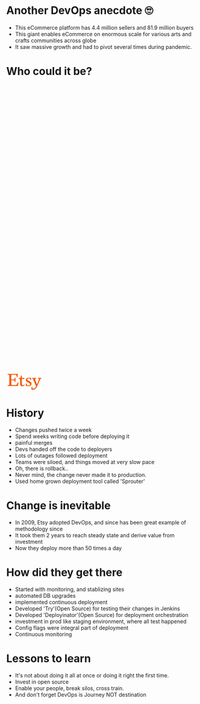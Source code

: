 # Another DevOps anecdote 🙄

-  This eCommerce platform has 4.4 million sellers and 81.9 million buyers
-  This giant enables eCommerce on enormous scale for various arts and crafts communities across globe
-  It saw massive growth and had to pivot several times during pandemic.

# Who could it be?
<br><br><br><br><br><br><br><br><br><br><br><br><br><br><br><br><br><br><br><br><br><br><br><br><br><br><br><br><br><br><br><br><br><br><br><br><br><br><br><br><br><br><br><br>

![Etsy Logo](Etsy_logo.svg)


# History
- Changes pushed twice a week
- Spend weeks writing code before deploying it
- painful merges
- Devs handed off the code to deployers 
- Lots of outages followed deployment
- Teams were siloed, and things moved at very slow pace
- Oh, there is rollback..
- Never mind, the change never made it to production. 
- Used home grown deployment tool called 'Sprouter'

# Change is inevitable
- In 2009, Etsy adopted DevOps, and since has been great example of methodology since
- It took them 2 years to reach steady state and derive value from investment
- Now they deploy more than 50 times a day

# How did they get there
- Started with monitoring, and stablizing sites
- automated DB upgrades
- implemented continuous deployment
- Developed 'Try'(Open Source) for testing their changes in Jenkins
- Developed 'Deployinator'(Open Source) for deployment orchestration
- investment in prod like staging environment, where all test happened
- Config flags were integral part of deployment
- Continuous monitoring

# Lessons to learn
- It's not about doing it all at once or doing it right the first time.
- Invest in open source
- Enable your people, break silos, cross train.
- And don't forget DevOps is Journey NOT destination

